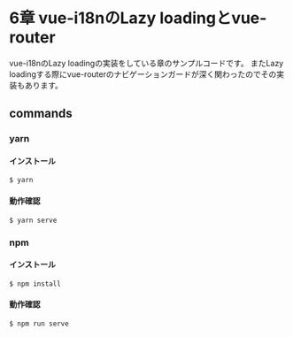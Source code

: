 # 6章 vue-i18nのLazy loadingとvue-router

vue-i18nのLazy loadingの実装をしている章のサンプルコードです。
またLazy loadingする際にvue-routerのナビゲーションガードが深く関わったのでその実装もあります。

## commands

### yarn

#### インストール

```
$ yarn
```

#### 動作確認

```
$ yarn serve
```

### npm

#### インストール

```
$ npm install
```

#### 動作確認

```
$ npm run serve
```
